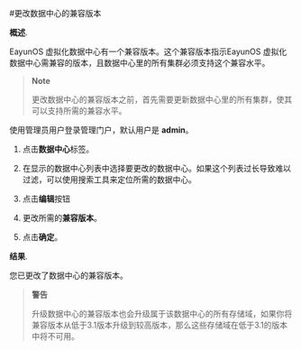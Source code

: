 #更改数据中心的兼容版本

**概述**.

EayunOS 虚拟化数据中心有一个兼容版本。这个兼容版本指示EayunOS 虚拟化数据中心需兼容的版本，且数据中心里的所有集群必须支持这个兼容水平。

> **Note**
>
> 更改数据中心的兼容版本之前，首先需要更新数据中心里的所有集群，使其可以支持所需的兼容水平。

使用管理员用户登录管理门户，默认用户是 **admin**。

1. 点击**数据中心**标签。

2. 在显示的数据中心列表中选择要更改的数据中心。如果这个列表过长导致难以过滤，可以使用搜索工具来定位所需的数据中心。

3. 点击**编辑**按钮

4. 更改所需的**兼容版本**。

5. 点击**确定**。

**结果**.

您已更改了数据中心的兼容版本。

> **警告**
>
>升级数据中心的兼容版本也会升级属于该数据中心的所有存储域，如果你将兼容版本从低于3.1版本升级到较高版本，那么这些存储域在低于3.1的版本中将不可用。
